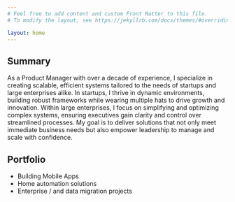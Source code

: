 ```yaml
---
# Feel free to add content and custom Front Matter to this file.
# To modify the layout, see https://jekyllrb.com/docs/themes/#overriding-theme-defaults

layout: home
---
```


## Summary 

As a Product Manager with over a decade of experience, I specialize in creating scalable, efficient systems tailored to the needs of startups and large enterprises alike. In startups, I thrive in dynamic environments, building robust frameworks while wearing multiple hats to drive growth and innovation. Within large enterprises, I focus on simplifying and optimizing complex systems, ensuring executives gain clarity and control over streamlined processes. My goal is to deliver solutions that not only meet immediate business needs but also empower leadership to manage and scale with confidence.

## Portfolio 

* Building Mobile Apps 
* Home automation solutions 
* Enterprise / and data migration projects 